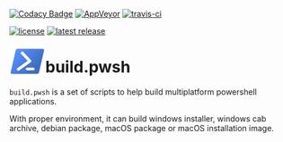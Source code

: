 [![Codacy Badge](https://api.codacy.com/project/badge/Grade/ad2e6858abec494bb761fad5dbe6f99e)](https://www.codacy.com/app/cadegenn/build.pwsh?utm_source=github.com&utm_medium=referral&utm_content=cadegenn/build.pwsh&utm_campaign=Badge_Grade)
[![AppVeyor](https://ci.appveyor.com/api/projects/status/6gj9aq53ecknbq7p/branch/develop?svg=true)](https://ci.appveyor.com/project/cadegenn/build-pwsh/branch/develop)
[![travis-ci](https://travis-ci.org/cadegenn/build.pwsh.svg?branch=develop)](https://travis-ci.org/cadegenn/build.pwsh)

[![license](https://img.shields.io/github/license/cadegenn/build.pwsh.svg)](LICENSE)
[![latest release](https://img.shields.io/github/release/cadegenn/build.pwsh.svg)](../../releases/latest)

<img align="left" width="64" height="64" src="images/favicon.png">

# build.pwsh

`build.pwsh` is a set of scripts to help build multiplatform powershell
applications.

With proper environment, it can build windows installer, windows cab archive,
debian package, macOS package or macOS installation image.
